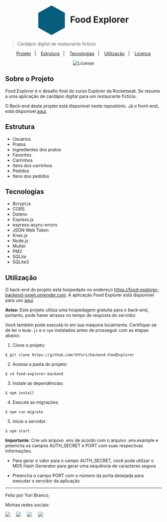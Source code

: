 <h1 align="center" style="text-align: center;">
  <img alt="Logo do Food Explorer" src="./src/assets/favicon.svg" style="vertical-align: middle; margin-right: 10px;">
  Food Explorer
</h1>

> Cardápio digital de restaurante fictício

<p align="center">
  <a href="#project">Projeto</a>&nbsp;&nbsp;&nbsp;|&nbsp;&nbsp;&nbsp;
  <a href="#structure">Estrutura</a>&nbsp;&nbsp;&nbsp;|&nbsp;&nbsp;&nbsp;
  <a href="#technologies">Tecnologias</a>&nbsp;&nbsp;&nbsp;|&nbsp;&nbsp;&nbsp;
  <a href="#usage">Utilização</a>&nbsp;&nbsp;&nbsp;|&nbsp;&nbsp;&nbsp;
  <a href="#license">Licença</a>
</p>

<p align="center">
  <img alt="License" src="https://img.shields.io/static/v1?label=license&message=MIT&color=49AA26&labelColor=000000">
</p>

<h2 id="project">Sobre o Projeto</h2>

Food Explorer é o desafio final do curso Explorer da Rocketseat. Se resume a uma aplicação de cardápio digital para um restaurante fictício.

O Back-end deste projeto está disponível neste repositório. Já o front-end, está disponível [aqui](https://github.com/thYuri/frontend-FoodExplorer).

<h2 id="structure">Estrutura</h2>

- Usuários
- Pratos
- Ingredientes dos pratos
- Favoritos
- Carrinhos
- Itens dos carrinhos
- Pedidos
- Itens dos pedidos

<h2 id="technologies">Tecnologias</h2>

- Bcrypt.js
- CORS
- Dotenv
- Express.js
- express-async-errors
- JSON Web Token
- Knex.js
- Node.js
- Multer
- PM2
- SQLite
- SQLite3

<h2 id="usage">Utilização</h2>

O back-end do projeto está hospedado no endereço https://food-explorer-backend-oxwh.onrender.com. A aplicação Food Explorer está disponível para uso [aqui](https://food-explorer-frontend-80e47f.netlify.app/).

**Aviso:** Este projeto utiliza uma hospedagem gratuita para o back-end, portanto, pode haver atrasos no tempo de resposta do servidor.

Você também pode executá-lo em sua máquina localmente. Certifique-se de ter o ``Node.js`` e o ``npm`` instalados antes de prosseguir com as etapas abaixo:

1. Clone o projeto:

```
$ git clone https://github.com/thYuri/backend-FoodExplorer
```

2. Acesse a pasta do projeto:

```
$ cd food-explorer-backend
```

3. Instale as dependências:

```
$ npm install
```

4. Execute as migrações:

```
$ npm run migrate
```

5. Inicie o servidor:

```
$ npm start
```

**Importante**: Crie um arquivo .env de acordo com o arquivo .env.example e preencha os campos AUTH_SECRET e PORT com suas respectivas informações.

- Para gerar o valor para o campo AUTH_SECRET, você pode utilizar o MD5 Hash Generator para gerar uma sequência de caracteres segura

- Preencha o campo PORT com o número da porta desejada para executar o servidor da aplicação

---

Feito por Yuri Branco,  

Minhas redes sociais:

<div style="display: flex;">
  <a href="https://www.linkedin.com/in/yuri-branco-810a68271/" target="_blank"><img src="https://img.shields.io/badge/-LinkedIn-%230077B5?style=for-the-badge&logo=linkedin&logoColor=white" style="margin-right: 2vw" target="_blank"></a>
  <a href="mailto:yuribranco28@gmail.com"><img src="https://img.shields.io/badge/-Gmail-%23333?style=for-the-badge&logo=gmail&logoColor=white" style="margin-right: 2vw" target="_blank"></a>
  <a href="http://discordapp.com/users/" target="_blank"><img src="https://img.shields.io/badge/Discord-7289DA?style=for-the-badge&logo=discord&logoColor=white" style="margin-right: 2vw" target="_blank"></a>
  <a href="https://www.instagram.com/yuri.branco/" target="_blank"><img src="https://img.shields.io/badge/-Instagram-%23E4405F?style=for-the-badge&logo=instagram&logoColor=white" target="_blank"></a>
</div>